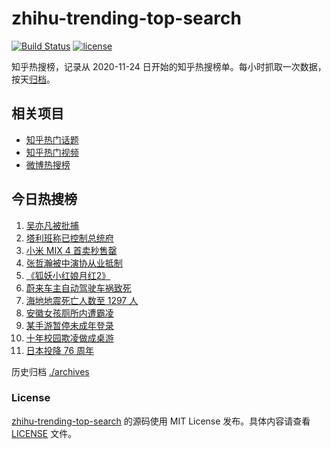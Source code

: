 # zhihu-trending-top-search

[![Build Status](https://github.com/justjavac/zhihu-trending-top-search/workflows/ci/badge.svg?branch=main)](https://github.com/justjavac/zhihu-trending-top-search/actions)
[![license](https://img.shields.io/github/license/justjavac/zhihu-trending-top-search)](https://github.com/justjavac/zhihu-trending-top-search/blob/main/LICENSE)

知乎热搜榜，记录从 2020-11-24 日开始的知乎热搜榜单。每小时抓取一次数据，按天[归档](./archives)。

## 相关项目

- [知乎热门话题](https://github.com/justjavac/zhihu-trending-hot-questions)
- [知乎热门视频](https://github.com/justjavac/zhihu-trending-hot-video)
- [微博热搜榜](https://github.com/justjavac/weibo-trending-hot-search)

## 今日热搜榜

<!-- BEGIN -->
<!-- 最后更新时间 Tue Aug 17 2021 07:06:29 GMT+0800 (China Standard Time) -->

1. [吴亦凡被批捕](https://www.zhihu.com/search?q=吴亦凡)
1. [塔利班称已控制总统府](https://www.zhihu.com/search?q=阿富汗)
1. [小米 MIX 4 首卖秒售罄](https://www.zhihu.com/search?q=小米mix4)
1. [张哲瀚被中演协从业抵制](https://www.zhihu.com/search?q=张哲瀚)
1. [《狐妖小红娘月红2》](https://www.zhihu.com/search?q=狐妖小红娘)
1. [蔚来车主自动驾驶车祸致死](https://www.zhihu.com/search?q=蔚来)
1. [海地地震死亡人数至 1297 人](https://www.zhihu.com/search?q=海地地震)
1. [安徽女孩厕所内遭霸凌](https://www.zhihu.com/search?q=校园暴力)
1. [某手游暂停未成年登录](https://www.zhihu.com/search?q=光与夜之恋)
1. [十年校园欺凌做成桌游](https://www.zhihu.com/search?q=桌游)
1. [日本投降 76 周年](https://www.zhihu.com/search?q=日本投降)

<!-- END -->

历史归档 [./archives](./archives)

### License

[zhihu-trending-top-search](https://github.com/justjavac/zhihu-trending-top-search)
的源码使用 MIT License 发布。具体内容请查看 [LICENSE](./LICENSE) 文件。

